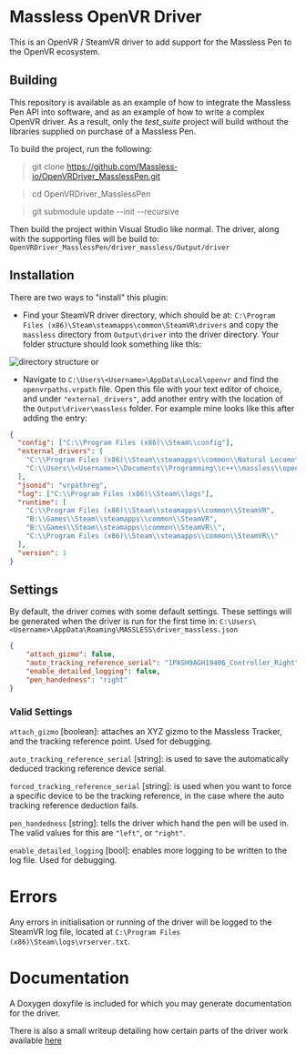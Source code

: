 # Massless OpenVR Driver

This is an OpenVR / SteamVR driver to add support for the Massless Pen to the OpenVR ecosystem.

## Building
This repository is available as an example of how to integrate the Massless Pen API into software, and as an example of how to write a complex OpenVR driver. As a result, only the *test_suite* project will build without the libraries supplied on purchase of a Massless Pen.

To build the project, run the following:
> git clone https://github.com/Massless-io/OpenVRDriver_MasslessPen.git

> cd OpenVRDriver_MasslessPen

> git submodule update --init --recursive

Then build the project within Visual Studio like normal. The driver, along with the supporting files will be build to: `OpenVRDriver_MasslessPen/driver_massless/Output/driver`

## Installation

There are two ways to "install" this plugin:

- Find your SteamVR driver directory, which should be at:
  `C:\Program Files (x86)\Steam\steamapps\common\SteamVR\drivers`
  and copy the `massless` directory from `Output\driver` into the driver directory. Your folder structure should look something like this:

![directory structure](https://i.imgur.com/0GODvnL.png)
or

- Navigate to `C:\Users\<Username>\AppData\Local\openvr` and find the `openvrpaths.vrpath` file. Open this file with your text editor of choice, and under `"external_drivers"`, add another entry with the location of the `Output\driver\massless` folder. For example mine looks like this after adding the entry:

```json
{
  "config": ["C:\\Program Files (x86)\\Steam\\config"],
  "external_drivers": [
    "C:\\Program Files (x86)\\Steam\\steamapps\\common\\Natural Locomotion\\driver\\00natural",
    "C:\\Users\\<Username>\\Documents\\Programming\\c++\\massless\\openvr-driver\\driver_massless\\Output\\driver\\massless"
  ],
  "jsonid": "vrpathreg",
  "log": ["C:\\Program Files (x86)\\Steam\\logs"],
  "runtime": [
    "C:\\Program Files (x86)\\Steam\\steamapps\\common\\SteamVR",
    "B:\\Games\\Steam\\steamapps\\common\\SteamVR",
    "B:\\Games\\Steam\\steamapps\\common\\SteamVR\\",
    "C:\\Program Files (x86)\\Steam\\steamapps\\common\\SteamVR\\"
  ],
  "version": 1
}
```

## Settings

By default, the driver comes with some default settings. These settings will be generated when the driver is run for the first time in:
`C:\Users\<Username>\AppData\Roaming\MASSLESS\driver_massless.json`

```json
{
	"attach_gizmo": false,
	"auto_tracking_reference_serial": "1PASH9AGH19406_Controller_Right",
	"enable_detailed_logging": false,
	"pen_handedness": "right"
}
```

### Valid Settings

`attach_gizmo` [boolean]: attaches an XYZ gizmo to the Massless Tracker, and the tracking reference point. Used for debugging.

`auto_tracking_reference_serial` [string]: is used to save the automatically deduced tracking reference device serial.

`forced_tracking_reference_serial` [string]: is used when you want to force a specific device to be the tracking reference, in the case where the auto tracking reference deduction fails.

`pen_handedness` [string]: tells the driver which hand the pen will be used in. The valid values for this are `"left"`, or `"right"`.

`enable_detailed_logging` [bool]: enables more logging to be written to the log file. Used for debugging.

# Errors

Any errors in initialisation or running of the driver will be logged to the SteamVR log file, located at
`C:\Program Files (x86)\Steam\logs\vrserver.txt`.

# Documentation

A Doxygen doxyfile is included for which you may generate documentation for the driver.

There is also a small writeup detailing how certain parts of the driver work available [here](ABOUT.md)


